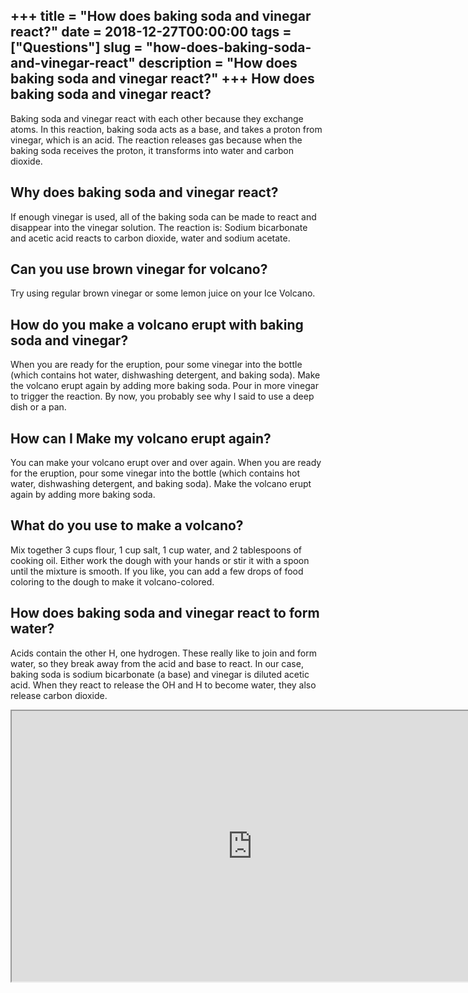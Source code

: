 +++
title = "How does baking soda and vinegar react?"
date = 2018-12-27T00:00:00
tags = ["Questions"]
slug = "how-does-baking-soda-and-vinegar-react"
description = "How does baking soda and vinegar react?"
+++
How does baking soda and vinegar react?
---------------------------------------

Baking soda and vinegar react with each other because they exchange atoms. In this reaction, baking soda acts as a base, and takes a proton from vinegar, which is an acid. The reaction releases gas because when the baking soda receives the proton, it transforms into water and carbon dioxide.

Why does baking soda and vinegar react?
---------------------------------------

If enough vinegar is used, all of the baking soda can be made to react and disappear into the vinegar solution. The reaction is: Sodium bicarbonate and acetic acid reacts to carbon dioxide, water and sodium acetate.

Can you use brown vinegar for volcano?
--------------------------------------

Try using regular brown vinegar or some lemon juice on your Ice Volcano.

How do you make a volcano erupt with baking soda and vinegar?
-------------------------------------------------------------

When you are ready for the eruption, pour some vinegar into the bottle (which contains hot water, dishwashing detergent, and baking soda). Make the volcano erupt again by adding more baking soda. Pour in more vinegar to trigger the reaction. By now, you probably see why I said to use a deep dish or a pan.

How can I Make my volcano erupt again?
--------------------------------------

You can make your volcano erupt over and over again. When you are ready for the eruption, pour some vinegar into the bottle (which contains hot water, dishwashing detergent, and baking soda). Make the volcano erupt again by adding more baking soda.

What do you use to make a volcano?
----------------------------------

Mix together 3 cups flour, 1 cup salt, 1 cup water, and 2 tablespoons of cooking oil. Either work the dough with your hands or stir it with a spoon until the mixture is smooth. If you like, you can add a few drops of food coloring to the dough to make it volcano-colored.

How does baking soda and vinegar react to form water?
-----------------------------------------------------

Acids contain the other H, one hydrogen. These really like to join and form water, so they break away from the acid and base to react. In our case, baking soda is sodium bicarbonate (a base) and vinegar is diluted acetic acid. When they react to release the OH and H to become water, they also release carbon dioxide.

<iframe allow="accelerometer; autoplay; clipboard-write; encrypted-media; gyroscope; picture-in-picture" allowfullscreen="" class="__youtube_prefs__  epyt-is-override  no-lazyload" data-no-lazy="1" data-origheight="433" data-origwidth="770" data-skipgform_ajax_framebjll="" height="433" id="_ytid_94839" loading="lazy" src="https://www.youtube.com/embed/wFSYLQkMR7U?enablejsapi=1&autoplay=0&cc_load_policy=0&cc_lang_pref=&iv_load_policy=1&loop=0&modestbranding=0&rel=1&fs=1&playsinline=0&autohide=2&theme=dark&color=red&controls=1&" title="YouTube player" width="770"></iframe>